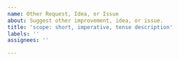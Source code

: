 ```yaml
---
name: Other Request, Idea, or Issue
about: Suggest other improvement, idea, or issue.
title: 'scope: short, imperative, tense description'
labels: ''
assignees: ''

---
```



